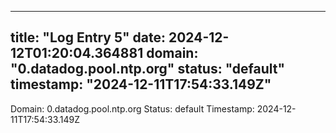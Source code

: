 
---
title: "Log Entry 5"
date: 2024-12-12T01:20:04.364881
domain: "0.datadog.pool.ntp.org"
status: "default"
timestamp: "2024-12-11T17:54:33.149Z"
---

Domain: 0.datadog.pool.ntp.org
Status: default
Timestamp: 2024-12-11T17:54:33.149Z
